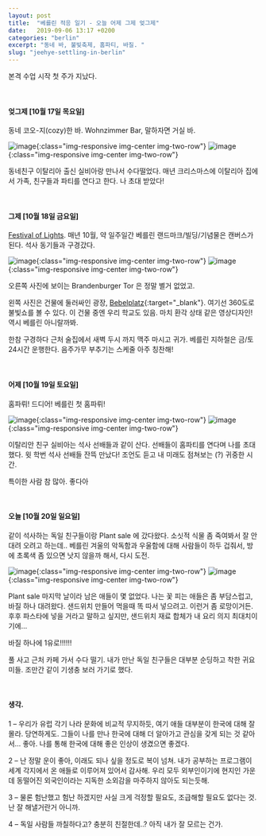 ```yaml
---
layout: post
title:  "베를린 적응 일기 - 오늘 어제 그제 엊그제"
date:   2019-09-06 13:17 +0200
categories: "berlin"
excerpt: "동네 바, 불빛축제, 홈파티, 바질. "
slug: "jeehye-settling-in-berlin"
---
```


본격 수업 시작 첫 주가 지났다.

<br>

#### 엊그제 [10월 17일 목요일]
동네 코오-지(cozy)한 바. Wohnzimmer Bar, 말하자면 거실 바.

![image]({{site.baseurl}}/assets/images/post-wzbar1.jpeg){:class="img-responsive img-center img-two-row"}
![image]({{site.baseurl}}/assets/images/post-wzbar2.jpeg){:class="img-responsive img-center img-two-row"}

동네친구 이탈리아 출신 실비아랑 만나서 수다떨었다. 매년 크리스마스에 이탈리아 집에서 가족, 친구들과 파티를 연다고 한다. 나 초대 받았다!

<br>

#### 그제 [10월 18일 금요일]
[Festival of Lights](https://festival-of-lights.de/en/). 매년 10월, 약 일주일간 베를린 랜드마크/빌딩/기념물은 캔버스가 된다. 석사 동기들과 구경갔다.

![image]({{site.baseurl}}/assets/images/post-festivalOfLights1.jpeg){:class="img-responsive img-center img-two-row"}
![image]({{site.baseurl}}/assets/images/post-festivalOfLights2.jpeg){:class="img-responsive img-center img-two-row"}

오른쪽 사진에 보이는 Brandenburger Tor 은 정말 별거 없었고.

왼쪽 사진은 건물에 둘러싸인 광장, [Bebelplatz](https://goo.gl/maps/nnme5HP9K7EQwtd36){:target="_blank"}. 여기선 360도로 불빛쇼를 볼 수 있다. 이 건물 중엔 우리 학교도 있음. 마치 환각 상태 같은 영상디자인! 역시 베를린 아니랄까봐.

한참 구경하다 근처 술집에서 새벽 두시 까지 맥주 마시고 귀가. 베를린 지하철은 금/토 24시간 운행한다. 음주가무 부추기는 스케줄 아주 칭찬해!

<br>

#### 어제 [10월 19일 토요일]

홈파뤼! 드디어! 베를린 첫 홈파뤼!

![image]({{site.baseurl}}/assets/images/post-homeParty1.jpeg){:class="img-responsive img-center img-two-row"}
![image]({{site.baseurl}}/assets/images/post-homeParty2.jpeg){:class="img-responsive img-center img-two-row"}


이탈리안 친구 실비아는 석사 선배들과 같이 산다. 선배들이 홈파티를 연다며 나를 초대했다. 윗 학번 석사 선배들 잔뜩 만났다! 조언도 듣고 내 미래도 점쳐보는 (?) 귀중한 시간.

특이한 사람 참 많아. 좋다아

<br>

#### 오늘 [10월 20일 일요일]
같이 석사하는 독일 친구들이랑 Plant sale 에 갔다왔다. 소싯적 식물 좀 죽여봐서 잘 안 대려 오려고 하는데.. 베를린 겨울의 악독함과 우울함에 대해 사람들이 하두 겁줘서, 방에 초록색 좀 있으면 낫지 않을까 해서, 다시 도전.

![image]({{site.baseurl}}/assets/images/post-plantSale1.jpeg){:class="img-responsive img-center img-two-row"}
![image]({{site.baseurl}}/assets/images/post-plantSale2.jpeg){:class="img-responsive img-center img-two-row"}


Plant sale 마지막 날이라 남은 애들이 몇 없었다. 나는 꽃 피는 애들은 좀 부담스럽고, 바질 하나 대려왔다. 샌드위치 만들어 먹을때 똑 따서 넣으려고. 이런거 좀 로망이거든. 후후 파스타에 넣을 거라고 말하고 싶지만, 샌드위치 재료 합체가 내 요리 의지 최대치이기에…

바질 하나에 1유로!!!!!!

풀 사고 근처 카페 가서 수다 떨기. 내가 만난 독일 친구들은 대부분 순딩하고 착한 귀요미들. 조만간 같이 기생충 보러 가기로 했다.

<br>

#### 생각.
1 – 우리가 유럽 각기 나라 문화에 비교적 무지하듯, 여기 애들 대부분이 한국에 대해 잘 몰라. 당연하게도. 그들이 나를 만나 한국에 대해 더 알아가고 관심을 갖게 되는 것 같아서… 좋아. 나를 통해 한국에 대해 좋은 인상이 생겼으면 좋겠다.

2 – 난 정말 운이 좋아, 이래도 되나 싶을 정도로 복이 넘쳐. 내가 공부하는 프로그램이 세계 각지에서 온 애들로 이루어져 있어서 감사해. 우리 모두 외부인이기에 현지인 가운데 동떨어진 외국인이라는 지독한 소외감을 마주하지 않아도 되는듯해.

3 – 물론 험난했고 험난 하겠지만 사실 크게 걱정할 필요도, 조급해할 필요도 없다는 것. 난 잘 해낼거란거 아니까.

4 – 독일 사람들 까칠하다고? 충분히 친절한데..? 아직 내가 잘 모르는 건가.

